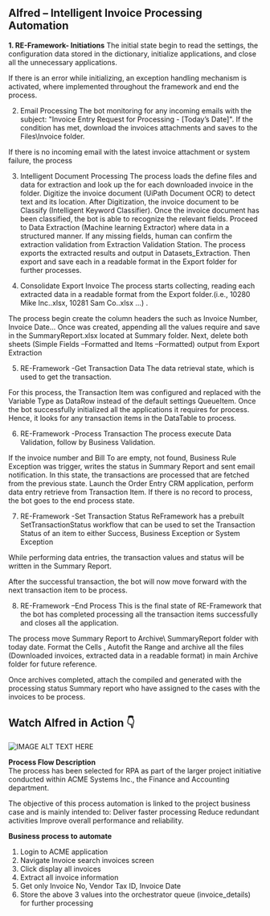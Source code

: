 ## Alfred – Intelligent Invoice Processing Automation
**1. RE-Framework- Initiations**
The initial state begin to read the settings, the configuration data stored in the dictionary, initialize applications, and close all the unnecessary applications.  

If there is an error while initializing, an exception handling mechanism is activated, where implemented throughout the framework and end the process.

2.  Email Processing
The bot monitoring for any incoming emails with the subject: "Invoice Entry Request for Processing - [Today’s Date]". If the condition has met, download the invoices attachments and saves to the Files\Invoice folder.

If there is no incoming email with the latest invoice attachment or system failure, the process 

3. Intelligent Document Processing 
The process loads the define files and data for extraction and look up the for each downloaded invoice in the folder. 
Digitize the invoice document (UiPath Document OCR) to detect text and its location. 
After Digitization, the invoice document to be Classify (Intelligent Keyword Classifier). Once the invoice document has been classified, the bot is able to recognize the relevant fields.
Proceed to Data Extraction (Machine learning Extractor) where data in a structured manner. If any missing fields, human can confirm the extraction validation from Extraction Validation Station.
The process exports the extracted results and output in Datasets_Extraction. Then export and save each in a readable format in the Export folder for further processes. 

4. Consolidate Export Invoice
The process starts collecting, reading each extracted data in a readable format from the Export folder.(i.e., 10280 Mike Inc..xlsx, 10281 Sam Co..xlsx …) .

The process begin create the column headers the such as Invoice Number, Invoice Date… Once was created, appending all the values require and save in the SummaryReport.xlsx located at Summary folder.
Next, delete both sheets (Simple Fields –Formatted and Items –Formatted) output from Export Extraction 

5. RE-Framework -Get Transaction Data
The data retrieval state, which is used to get the transaction. 

For this process, the Transaction Item was configured and replaced with the Variable Type as DataRow instead of the default settings QueueItem.
Once the bot successfully initialized all the applications it requires for process. Hence, it looks for any transaction items in the DataTable to process.

6. RE-Framework -Process Transaction
The process execute Data Validation, follow by Business Validation. 

If the invoice number and Bill To are empty, not found, Business Rule Exception was trigger, writes the status in Summary Report and sent email notification.
In this state, the transactions are processed that are fetched from the previous state. 
Launch the Order Entry CRM application, perform data entry retrieve from Transaction Item. 
If there is no record  to process, the bot goes to the end process state.

7. RE-Framework -Set Transaction Status
ReFramework has a prebuilt SetTransactionStatus workflow that can be used to set the Transaction Status of an item to either Success, Business Exception or System Exception

While performing data entries, the transaction values and status will be written in the Summary Report. 

After the successful transaction, the bot will now move forward with the next transaction item to be process.

8. RE-Framework –End Process
This is the final state of RE-Framework that the bot has completed processing all the transaction items successfully and closes all the application.

The process move Summary Report to Archive\ SummaryReport folder with today date. Format the Cells , Autofit the Range and archive all the files (Downloaded invoices, extracted data in a readable format) in main Archive folder for future reference.

Once archives completed, attach the compiled and generated with the processing status Summary report who have assigned to the cases with the invoices to be process.

## Watch Alfred in Action 👇	
![IMAGE ALT TEXT HERE](https://github.com/bacdillon/RPA-UiPath/blob/main/Alfred%20%E2%80%93%20Intelligent%20Invoice%20Processing%20Automation/DU.gif)


**Process Flow Description** <br>
The process has been selected for RPA as part of the larger project initiative conducted within ACME
Systems Inc., the Finance and Accounting department.

The objective of this process automation is linked to the project business case and is mainly intended to:
Deliver faster processing
Reduce redundant activities
Improve overall performance and reliability.

**Business process to automate** <br>
1) Login to ACME application <br>
2) Navigate Invoice search invoices screen <br>
3) Click display all invoices <br>
4) Extract all invoice information <br>
5) Get only Invoice No, Vendor Tax ID, Invoice Date <br>
6) Store the above 3 values into the orchestrator queue (invoice_details) for further processing <br>



